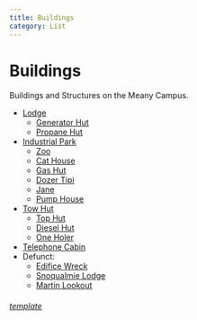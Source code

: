 ```yaml
---
title: Buildings
category: List
---
```

# Buildings

Buildings and Structures on the Meany Campus.

- [Lodge](Lodge)
    - [Generator Hut](Generator-Hut)
    - [Propane Hut](Propane-Hut)
- [Industrial Park](Industrial-Park)
    - [Zoo](Zoo)
    - [Cat House](Cat-House)
    - [Gas Hut](Gas-Hut)
    - [Dozer Tipi](Dozer-Tipi)
    - [Jane](Jane)
    - [Pump House](Pump-House)
- [Tow Hut](Tow-Hut)
    - [Top Hut](Top-Hut)
    - [Diesel Hut](Diesel-Hut)
    - [One Holer](One-Holer)
- [Telephone Cabin](Telephone-Cabin)
- Defunct:
    - [Edifice Wreck](Edifice-Wreck)
    - [Snoqualmie Lodge](Snoqualmie-Lodge)
    - [Martin Lookout](Martin-Lookout)


###### [template](Building-Template)